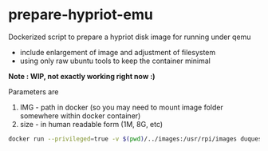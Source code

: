 # prepare-hypriot-emu
Dockerized script to prepare a hypriot disk image for running under qemu
- include enlargement of image and adjustment of filesystem
- using only raw ubuntu tools to keep the container minimal

**Note : WIP, not exactly working right now :)**

Parameters are 

1. IMG - path in docker (so you may need to mount image folder somewhere within docker container)
2. size - in human readable form (1M, 8G, etc)

```bash
docker run --privileged=true -v $(pwd)/../images:/usr/rpi/images duquesnay/prepare-hypriot-emu images/hypriotos-rpi-v1.1.3.img 8G
```
